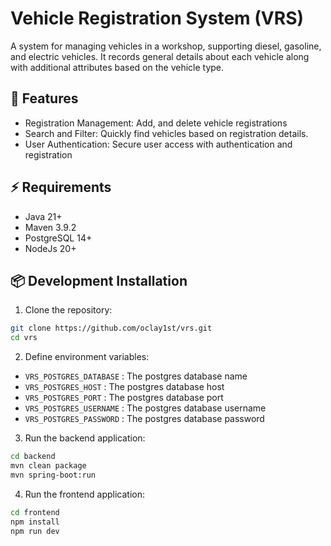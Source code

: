 # Vehicle Registration System (VRS)

A system for managing vehicles in a workshop, supporting diesel, gasoline, and electric vehicles. It records general details about each vehicle along with additional attributes based on the vehicle type.

## 🚀 Features

- Registration Management: Add, and delete vehicle registrations
- Search and Filter: Quickly find vehicles based on registration details.
- User Authentication: Secure user access with authentication and registration

## ⚡️ Requirements

- Java 21+
- Maven 3.9.2
- PostgreSQL 14+
- NodeJs 20+

## 📦 Development Installation

1. Clone the repository:

```bash
git clone https://github.com/oclay1st/vrs.git
cd vrs
```

2. Define environment variables:

- `VRS_POSTGRES_DATABASE` : The postgres database name
- `VRS_POSTGRES_HOST` : The postgres database host
- `VRS_POSTGRES_PORT` : The postgres database port
- `VRS_POSTGRES_USERNAME` : The postgres database username
- `VRS_POSTGRES_PASSWORD` : The postgres database password

3. Run the backend application:

```bash
cd backend
mvn clean package
mvn spring-boot:run
```

4. Run the frontend application:

```bash
cd frontend
npm install 
npm run dev

